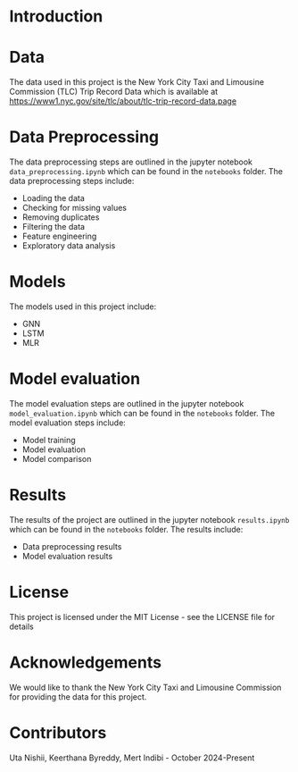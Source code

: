 # Introduction


# Data
The data used in this project is the New York City Taxi and Limousine Commission (TLC) Trip Record Data which is available at https://www1.nyc.gov/site/tlc/about/tlc-trip-record-data.page

# Data Preprocessing
The data preprocessing steps are outlined in the jupyter notebook `data_preprocessing.ipynb` which can be found in the `notebooks` folder. The data preprocessing steps include:
- Loading the data
- Checking for missing values
- Removing duplicates
- Filtering the data
- Feature engineering
- Exploratory data analysis

# Models
The models used in this project include:
- GNN
- LSTM
- MLR

# Model evaluation
The model evaluation steps are outlined in the jupyter notebook `model_evaluation.ipynb` which can be found in the `notebooks` folder. The model evaluation steps include:
- Model training
- Model evaluation
- Model comparison

# Results
The results of the project are outlined in the jupyter notebook `results.ipynb` which can be found in the `notebooks` folder. The results include:
- Data preprocessing results
- Model evaluation results

<!-- # Conclusion -->
<!-- The results of the project show that the LSTM model outperforms the other models in terms of forecasting accuracy. The LSTM model is able to capture the complex patterns in the data and provide accurate forecasts. -->

<!-- # Future Work -->
<!-- In the future, we plan to further improve the LSTM model by tuning the hyperparameters and adding more features to the model. We also plan to explore other deep learning models such as CNNs and RNNs for demand forecasting. -->

# License
This project is licensed under the MIT License - see the LICENSE file for details

# Acknowledgements
We would like to thank the New York City Taxi and Limousine Commission for providing the data for this project.

# Contributors
Uta Nishii, Keerthana Byreddy, Mert Indibi - October 2024-Present
